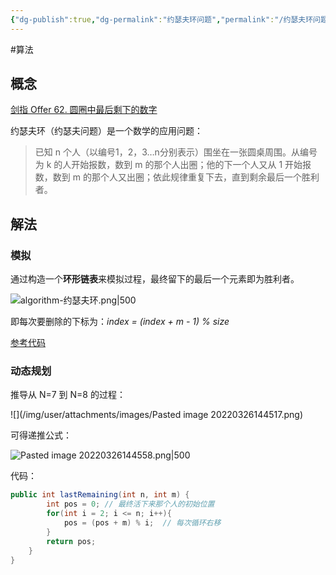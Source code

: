```yaml
---
{"dg-publish":true,"dg-permalink":"约瑟夫环问题","permalink":"/约瑟夫环问题/"}
---
```



#算法 

## 概念

[剑指 Offer 62. 圆圈中最后剩下的数字](https://leetcode-cn.com/problems/yuan-quan-zhong-zui-hou-sheng-xia-de-shu-zi-lcof/)

约瑟夫环（约瑟夫问题）是一个数学的应用问题：

> 已知 n 个人（以编号1，2，3…n分别表示）围坐在一张圆桌周围。从编号为 k 的人开始报数，数到 m 的那个人出圈；他的下一个人又从 1 开始报数，数到 m 的那个人又出圈；依此规律重复下去，直到剩余最后一个胜利者。

## 解法

### 模拟

通过构造一个**环形链表**来模拟过程，最终留下的最后一个元素即为胜利者。

![algorithm-约瑟夫环.png|500](/img/user/attachments/images/algorithm-%E7%BA%A6%E7%91%9F%E5%A4%AB%E7%8E%AF.png)

即每次要删除的下标为：*index = (index + m - 1)  % size*

[参考代码](https://leetcode-cn.com/submissions/detail/289664509/)


### 动态规划

推导从 N=7 到 N=8 的过程：

![](/img/user/attachments/images/Pasted image 20220326144517.png)

可得递推公式：

![Pasted image 20220326144558.png|500](/img/user/attachments/images/Pasted%20image%2020220326144558.png)

代码：

```java
public int lastRemaining(int n, int m) {
		int pos = 0; // 最终活下来那个人的初始位置
        for(int i = 2; i <= n; i++){
            pos = (pos + m) % i;  // 每次循环右移
        }
        return pos;
    }
}
```